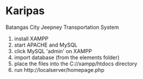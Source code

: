# Karipas
Batangas City Jeepney Transportation System

1. install XAMPP
2. start APACHE and MySQL
3. click MySQL 'admin' on XAMPP
4. import database (from the elements folder)
5. place the files into the C://xampp/htdocs directory
6. run http://localserver/homepage.php
